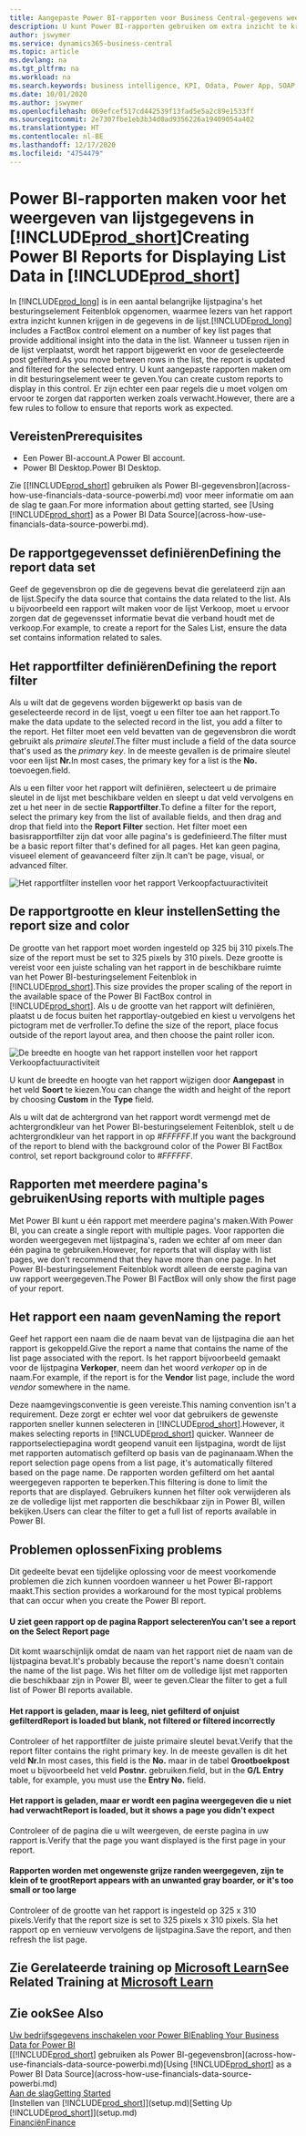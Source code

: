 ```yaml
---
title: Aangepaste Power BI-rapporten voor Business Central-gegevens weergeven | Microsoft Docs
description: U kunt Power BI-rapporten gebruiken om extra inzicht te krijgen in gegevens in lijsten.
author: jswymer
ms.service: dynamics365-business-central
ms.topic: article
ms.devlang: na
ms.tgt_pltfrm: na
ms.workload: na
ms.search.keywords: business intelligence, KPI, Odata, Power App, SOAP, analysis
ms.date: 10/01/2020
ms.author: jswymer
ms.openlocfilehash: 069efcef517cd442539f13fad5e5a2c89e1533ff
ms.sourcegitcommit: 2e7307fbe1eb3b34d0ad9356226a19409054a402
ms.translationtype: HT
ms.contentlocale: nl-BE
ms.lasthandoff: 12/17/2020
ms.locfileid: "4754479"
---
```

# <a name="creating-power-bi-reports-for-displaying-list-data-in-prod_short"></a><span data-ttu-id="007e6-103">Power BI-rapporten maken voor het weergeven van lijstgegevens in [!INCLUDE[prod_short](includes/prod_short.md)]</span><span class="sxs-lookup"><span data-stu-id="007e6-103">Creating Power BI Reports for Displaying List Data in [!INCLUDE[prod_short](includes/prod_short.md)]</span></span>

<span data-ttu-id="007e6-104">In [!INCLUDE[prod_long](includes/prod_long.md)] is in een aantal belangrijke lijstpagina's het besturingselement Feitenblok opgenomen, waarmee lezers van het rapport extra inzicht kunnen krijgen in de gegevens in de lijst.</span><span class="sxs-lookup"><span data-stu-id="007e6-104">[!INCLUDE[prod_long](includes/prod_long.md)] includes a FactBox control element on a number of key list pages that provide additional insight into the data in the list.</span></span> <span data-ttu-id="007e6-105">Wanneer u tussen rijen in de lijst verplaatst, wordt het rapport bijgewerkt en voor de geselecteerde post gefilterd.</span><span class="sxs-lookup"><span data-stu-id="007e6-105">As you move between rows in the list, the report is updated and filtered for the selected entry.</span></span> <span data-ttu-id="007e6-106">U kunt aangepaste rapporten maken om in dit besturingselement weer te geven.</span><span class="sxs-lookup"><span data-stu-id="007e6-106">You can create custom reports to display in this control.</span></span> <span data-ttu-id="007e6-107">Er zijn echter een paar regels die u moet volgen om ervoor te zorgen dat rapporten werken zoals verwacht.</span><span class="sxs-lookup"><span data-stu-id="007e6-107">However, there are a few rules to follow to ensure that reports work as expected.</span></span>  

## <a name="prerequisites"></a><span data-ttu-id="007e6-108">Vereisten</span><span class="sxs-lookup"><span data-stu-id="007e6-108">Prerequisites</span></span>

- <span data-ttu-id="007e6-109">Een Power BI-account.</span><span class="sxs-lookup"><span data-stu-id="007e6-109">A Power BI account.</span></span>
- <span data-ttu-id="007e6-110">Power BI Desktop.</span><span class="sxs-lookup"><span data-stu-id="007e6-110">Power BI Desktop.</span></span>

<span data-ttu-id="007e6-111">Zie [[!INCLUDE[prod_short](includes/prod_short.md)] gebruiken als Power BI-gegevensbron](across-how-use-financials-data-source-powerbi.md) voor meer informatie om aan de slag te gaan.</span><span class="sxs-lookup"><span data-stu-id="007e6-111">For more information about getting started, see [Using [!INCLUDE[prod_short](includes/prod_short.md)] as a Power BI Data Source](across-how-use-financials-data-source-powerbi.md).</span></span>

## <a name="defining-the-report-data-set"></a><span data-ttu-id="007e6-112">De rapportgegevensset definiëren</span><span class="sxs-lookup"><span data-stu-id="007e6-112">Defining the report data set</span></span>

<span data-ttu-id="007e6-113">Geef de gegevensbron op die de gegevens bevat die gerelateerd zijn aan de lijst.</span><span class="sxs-lookup"><span data-stu-id="007e6-113">Specify the data source that contains the data related to the list.</span></span> <span data-ttu-id="007e6-114">Als u bijvoorbeeld een rapport wilt maken voor de lijst Verkoop, moet u ervoor zorgen dat de gegevensset informatie bevat die verband houdt met de verkoop.</span><span class="sxs-lookup"><span data-stu-id="007e6-114">For example, to create a report for the Sales List, ensure the data set contains information related to sales.</span></span>  

## <a name="defining-the-report-filter"></a><span data-ttu-id="007e6-115">Het rapportfilter definiëren</span><span class="sxs-lookup"><span data-stu-id="007e6-115">Defining the report filter</span></span>

<span data-ttu-id="007e6-116">Als u wilt dat de gegevens worden bijgewerkt op basis van de geselecteerde record in de lijst, voegt u een filter toe aan het rapport.</span><span class="sxs-lookup"><span data-stu-id="007e6-116">To make the data update to the selected record in the list, you add a filter to the report.</span></span> <span data-ttu-id="007e6-117">Het filter moet een veld bevatten van de gegevensbron die wordt gebruikt als *primaire sleutel*.</span><span class="sxs-lookup"><span data-stu-id="007e6-117">The filter must include a field of the data source that's used as the *primary key*.</span></span> <span data-ttu-id="007e6-118">In de meeste gevallen is de primaire sleutel voor een lijst **Nr.**</span><span class="sxs-lookup"><span data-stu-id="007e6-118">In most cases, the primary key for a list is the **No.**</span></span> <span data-ttu-id="007e6-119">toevoegen.</span><span class="sxs-lookup"><span data-stu-id="007e6-119">field.</span></span>

<span data-ttu-id="007e6-120">Als u een filter voor het rapport wilt definiëren, selecteert u de primaire sleutel in de lijst met beschikbare velden en sleept u dat veld vervolgens en zet u het neer in de sectie **Rapportfilter**.</span><span class="sxs-lookup"><span data-stu-id="007e6-120">To define a filter for the report, select the primary key from the list of available fields, and then drag and drop that field into the **Report Filter** section.</span></span> <span data-ttu-id="007e6-121">Het filter moet een basisrapportfilter zijn dat voor alle pagina's is gedefinieerd.</span><span class="sxs-lookup"><span data-stu-id="007e6-121">The filter must be a basic report filter that's defined for all pages.</span></span> <span data-ttu-id="007e6-122">Het kan geen pagina, visueel element of geavanceerd filter zijn.</span><span class="sxs-lookup"><span data-stu-id="007e6-122">It can't be page, visual, or advanced filter.</span></span>

![Het rapportfilter instellen voor het rapport Verkoopfactuuractiviteit](./media/across-how-use-powerbi-reports-factbox/financials-powerbi-report-filter-v3.png)

## <a name="setting-the-report-size-and-color"></a><span data-ttu-id="007e6-124">De rapportgrootte en kleur instellen</span><span class="sxs-lookup"><span data-stu-id="007e6-124">Setting the report size and color</span></span>

<span data-ttu-id="007e6-125">De grootte van het rapport moet worden ingesteld op 325 bij 310 pixels.</span><span class="sxs-lookup"><span data-stu-id="007e6-125">The size of the report must be set to 325 pixels by 310 pixels.</span></span> <span data-ttu-id="007e6-126">Deze grootte is vereist voor een juiste schaling van het rapport in de beschikbare ruimte van het Power BI-besturingselement Feitenblok in [!INCLUDE[prod_short](includes/prod_short.md)].</span><span class="sxs-lookup"><span data-stu-id="007e6-126">This size provides the proper scaling of the report in the available space of the Power BI FactBox control in [!INCLUDE[prod_short](includes/prod_short.md)].</span></span> <span data-ttu-id="007e6-127">Als u de grootte van het rapport wilt definiëren, plaatst u de focus buiten het rapportlay-outgebied en kiest u vervolgens het pictogram met de verfroller.</span><span class="sxs-lookup"><span data-stu-id="007e6-127">To define the size of the report, place focus outside of the report layout area, and then choose the paint roller icon.</span></span>

![De breedte en hoogte van het rapport instellen voor het rapport Verkoopfactuuractiviteit](./media/across-how-use-powerbi-reports-factbox/financials-powerbi-report-sizing-v3.png)

<span data-ttu-id="007e6-129">U kunt de breedte en hoogte van het rapport wijzigen door **Aangepast** in het veld **Soort** te kiezen.</span><span class="sxs-lookup"><span data-stu-id="007e6-129">You can change the width and height of the report by choosing **Custom** in the **Type** field.</span></span>

<span data-ttu-id="007e6-130">Als u wilt dat de achtergrond van het rapport wordt vermengd met de achtergrondkleur van het Power BI-besturingselement Feitenblok, stelt u de achtergrondkleur van het rapport in op *#FFFFFF*.</span><span class="sxs-lookup"><span data-stu-id="007e6-130">If you want the background of the report to blend with the background color of the Power BI FactBox control, set report background color to *#FFFFFF*.</span></span> 

## <a name="using-reports-with-multiple-pages"></a><span data-ttu-id="007e6-131">Rapporten met meerdere pagina's gebruiken</span><span class="sxs-lookup"><span data-stu-id="007e6-131">Using reports with multiple pages</span></span>

<span data-ttu-id="007e6-132">Met Power BI kunt u één rapport met meerdere pagina's maken.</span><span class="sxs-lookup"><span data-stu-id="007e6-132">With Power BI, you can create a single report with multiple pages.</span></span> <span data-ttu-id="007e6-133">Voor rapporten die worden weergegeven met lijstpagina's, raden we echter af om meer dan één pagina te gebruiken.</span><span class="sxs-lookup"><span data-stu-id="007e6-133">However, for reports that will display with list pages, we don't recommend that they have more than one page.</span></span> <span data-ttu-id="007e6-134">In het Power BI-besturingselement Feitenblok wordt alleen de eerste pagina van uw rapport weergegeven.</span><span class="sxs-lookup"><span data-stu-id="007e6-134">The Power BI FactBox will only show the first page of your report.</span></span>

## <a name="naming-the-report"></a><span data-ttu-id="007e6-135">Het rapport een naam geven</span><span class="sxs-lookup"><span data-stu-id="007e6-135">Naming the report</span></span>

<span data-ttu-id="007e6-136">Geef het rapport een naam die de naam bevat van de lijstpagina die aan het rapport is gekoppeld.</span><span class="sxs-lookup"><span data-stu-id="007e6-136">Give the report a name that contains the name of the list page associated with the report.</span></span> <span data-ttu-id="007e6-137">Is het rapport bijvoorbeeld gemaakt voor de lijstpagina **Verkoper**, neem dan het woord *verkoper* op in de naam.</span><span class="sxs-lookup"><span data-stu-id="007e6-137">For example, if the report is for the **Vendor** list page, include the word *vendor* somewhere in the name.</span></span>  

<span data-ttu-id="007e6-138">Deze naamgevingsconventie is geen vereiste.</span><span class="sxs-lookup"><span data-stu-id="007e6-138">This naming convention isn't a requirement.</span></span> <span data-ttu-id="007e6-139">Deze zorgt er echter wel voor dat gebruikers de gewenste rapporten sneller kunnen selecteren in [!INCLUDE[prod_short](includes/prod_short.md)].</span><span class="sxs-lookup"><span data-stu-id="007e6-139">However, it makes selecting reports in [!INCLUDE[prod_short](includes/prod_short.md)] quicker.</span></span> <span data-ttu-id="007e6-140">Wanneer de rapportselectiepagina wordt geopend vanuit een lijstpagina, wordt de lijst met rapporten automatisch gefilterd op basis van de paginanaam.</span><span class="sxs-lookup"><span data-stu-id="007e6-140">When the report selection page opens from a list page, it's automatically filtered based on the page name.</span></span> <span data-ttu-id="007e6-141">De rapporten worden gefilterd om het aantal weergegeven rapporten te beperken.</span><span class="sxs-lookup"><span data-stu-id="007e6-141">This filtering is done to limit the reports that are displayed.</span></span> <span data-ttu-id="007e6-142">Gebruikers kunnen het filter ook verwijderen als ze de volledige lijst met rapporten die beschikbaar zijn in Power BI, willen bekijken.</span><span class="sxs-lookup"><span data-stu-id="007e6-142">Users can clear the filter to get a full list of reports available in Power BI.</span></span>  

## <a name="fixing-problems"></a><span data-ttu-id="007e6-143">Problemen oplossen</span><span class="sxs-lookup"><span data-stu-id="007e6-143">Fixing problems</span></span>

<span data-ttu-id="007e6-144">Dit gedeelte bevat een tijdelijke oplossing voor de meest voorkomende problemen die zich kunnen voordoen wanneer u het Power BI-rapport maakt.</span><span class="sxs-lookup"><span data-stu-id="007e6-144">This section provides a workaround for the most typical problems that can occur when you create the Power BI report.</span></span>  

#### <a name="you-cant-see-a-report-on-the-select-report-page"></a><span data-ttu-id="007e6-145">U ziet geen rapport op de pagina Rapport selecteren</span><span class="sxs-lookup"><span data-stu-id="007e6-145">You can't see a report on the Select Report page</span></span>

<span data-ttu-id="007e6-146">Dit komt waarschijnlijk omdat de naam van het rapport niet de naam van de lijstpagina bevat.</span><span class="sxs-lookup"><span data-stu-id="007e6-146">It's probably because the report's name doesn't contain the name of the list page.</span></span> <span data-ttu-id="007e6-147">Wis het filter om de volledige lijst met rapporten die beschikbaar zijn in Power BI, weer te geven.</span><span class="sxs-lookup"><span data-stu-id="007e6-147">Clear the filter to get a full list of Power BI reports available.</span></span>  

#### <a name="report-is-loaded-but-blank-not-filtered-or-filtered-incorrectly"></a><span data-ttu-id="007e6-148">Het rapport is geladen, maar is leeg, niet gefilterd of onjuist gefilterd</span><span class="sxs-lookup"><span data-stu-id="007e6-148">Report is loaded but blank, not filtered or filtered incorrectly</span></span>

<span data-ttu-id="007e6-149">Controleer of het rapportfilter de juiste primaire sleutel bevat.</span><span class="sxs-lookup"><span data-stu-id="007e6-149">Verify that the report filter contains the right primary key.</span></span> <span data-ttu-id="007e6-150">In de meeste gevallen is dit het veld **Nr.**</span><span class="sxs-lookup"><span data-stu-id="007e6-150">In most cases, this field is the **No.**</span></span> <span data-ttu-id="007e6-151">maar in de tabel **Grootboekpost** moet u bijvoorbeeld het veld **Postnr.** gebruiken.</span><span class="sxs-lookup"><span data-stu-id="007e6-151">field, but in the **G/L Entry** table, for example, you must use the **Entry No.** field.</span></span>

#### <a name="report-is-loaded-but-it-shows-a-page-you-didnt-expect"></a><span data-ttu-id="007e6-152">Het rapport is geladen, maar er wordt een pagina weergegeven die u niet had verwacht</span><span class="sxs-lookup"><span data-stu-id="007e6-152">Report is loaded, but it shows a page you didn't expect</span></span>

<span data-ttu-id="007e6-153">Controleer of de pagina die u wilt weergeven, de eerste pagina in uw rapport is.</span><span class="sxs-lookup"><span data-stu-id="007e6-153">Verify that the page you want displayed is the first page in your report.</span></span>  

#### <a name="report-appears-with-an-unwanted-gray-boarder-or-its-too-small-or-too-large"></a><span data-ttu-id="007e6-154">Rapporten worden met ongewenste grijze randen weergegeven, zijn te klein of te groot</span><span class="sxs-lookup"><span data-stu-id="007e6-154">Report appears with an unwanted gray boarder, or it's too small or too large</span></span>

<span data-ttu-id="007e6-155">Controleer of de grootte van het rapport is ingesteld op 325 x 310 pixels.</span><span class="sxs-lookup"><span data-stu-id="007e6-155">Verify that the report size is set to 325 pixels x 310 pixels.</span></span> <span data-ttu-id="007e6-156">Sla het rapport op en vernieuw vervolgens de lijstpagina.</span><span class="sxs-lookup"><span data-stu-id="007e6-156">Save the report, and then refresh the list page.</span></span>  

## <a name="see-related-training-at-microsoft-learn"></a><span data-ttu-id="007e6-157">Zie Gerelateerde training op [Microsoft Learn](/learn/modules/configure-powerbi-excel-dynamics-365-business-central/index)</span><span class="sxs-lookup"><span data-stu-id="007e6-157">See Related Training at [Microsoft Learn](/learn/modules/configure-powerbi-excel-dynamics-365-business-central/index)</span></span>

## <a name="see-also"></a><span data-ttu-id="007e6-158">Zie ook</span><span class="sxs-lookup"><span data-stu-id="007e6-158">See Also</span></span>

[<span data-ttu-id="007e6-159">Uw bedrijfsgegevens inschakelen voor Power BI</span><span class="sxs-lookup"><span data-stu-id="007e6-159">Enabling Your Business Data for Power BI</span></span>](admin-powerbi.md)  
<span data-ttu-id="007e6-160">[[!INCLUDE[prod_short](includes/prod_short.md)] gebruiken als Power BI-gegevensbron](across-how-use-financials-data-source-powerbi.md)</span><span class="sxs-lookup"><span data-stu-id="007e6-160">[Using [!INCLUDE[prod_short](includes/prod_short.md)] as a Power BI Data Source](across-how-use-financials-data-source-powerbi.md)</span></span>  
[<span data-ttu-id="007e6-161">Aan de slag</span><span class="sxs-lookup"><span data-stu-id="007e6-161">Getting Started</span></span>](product-get-started.md)  
<span data-ttu-id="007e6-162">[Instellen van [!INCLUDE[prod_short](includes/prod_short.md)]](setup.md)</span><span class="sxs-lookup"><span data-stu-id="007e6-162">[Setting Up [!INCLUDE[prod_short](includes/prod_short.md)]](setup.md)</span></span>  
[<span data-ttu-id="007e6-163">Financiën</span><span class="sxs-lookup"><span data-stu-id="007e6-163">Finance</span></span>](finance.md)  
